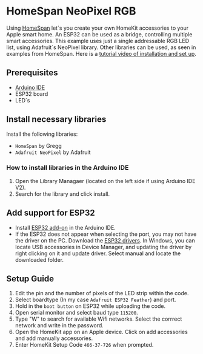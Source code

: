 # HomeSpan NeoPixel RGB

Using [HomeSpan](https://github.com/HomeSpan/HomeSpan) let´s you create your own HomeKit accessories to your Apple smart home. An ESP32 can be used as a bridge, controlling multiple smart accessories. This example uses just a single addressable RGB LED list, using Adafruit´s NeoPixel library. Other libraries can be used, as seen in examples from HomeSpan. Here is a [tutorial video of installation and set up](https://www.youtube.com/watch?v=FUrjwFKhAwA).


## Prerequisites
- [Arduino IDE](https://www.arduino.cc/en/software)
- ESP32 board
- LED´s
 
## Install necessary libraries
Install the following libraries:
- `HomeSpan` by Gregg
- `Adafruit NeoPixel` by Adafruit

### How to install libraries in the Arduino IDE
1. Open the Library Managaer (located on the left side if using Arduino IDE V2).
2. Search for the library and click install.


## Add support for ESP32
- Install [ESP32 add-on](https://randomnerdtutorials.com/installing-esp32-arduino-ide-2-0/) in the Arduino IDE.
- If the ESP32 does not appear when selecting the port, you may not have the driver on the PC. Download the [ESP32 drivers](https://www.silabs.com/developers/usb-to-uart-bridge-vcp-drivers?tab=downloads). In Windows, you can locate USB accessories in Device Manager, and updating the driver by right clicking on it and update driver. Select manual and locate the downloaded folder. 



## Setup Guide
1. Edit the pin and the number of pixels of the LED strip within the code. 
2. Select boardtype (In my case `Adafruit ESP32 Feather`) and port.
3. Hold in the `boot button` on ESP32 while uploading the code.
4. Open serial monitor and select baud type `115200`.
5. Type "W" to search for available Wifi networks. Select the corrrect network and write in the password.
6. Open the HomeKit app on an Apple device. Click on add accessories and add manually accessories.
7. Enter HomeKit Setup Code `466-37-726` when prompted.

